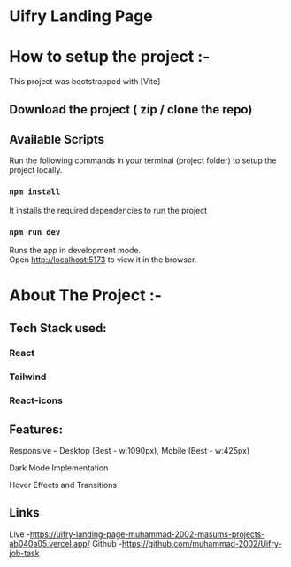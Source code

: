 # Uifry Landing Page

# How to setup the project :-

This project was bootstrapped with [Vite]

## Download the project ( zip / clone the repo)

## Available Scripts

Run the following commands in your terminal (project folder) to setup the project locally.

### `npm install`

It installs the required dependencies to run the project

### `npm run dev`

Runs the app in development mode.\
Open [http://localhost:5173](http://localhost:5173) to view it in the browser.

# About The Project :-

## Tech Stack used:

### React

### Tailwind

### React-icons

## 

## Features:

Responsive – Desktop (Best - w:1090px), Mobile (Best - w:425px)

Dark Mode Implementation

Hover Effects and Transitions

## 

## Links

Live -https://uifry-landing-page-muhammad-2002-masums-projects-ab040a05.vercel.app/
Github -https://github.com/muhammad-2002/Uifry-job-task
